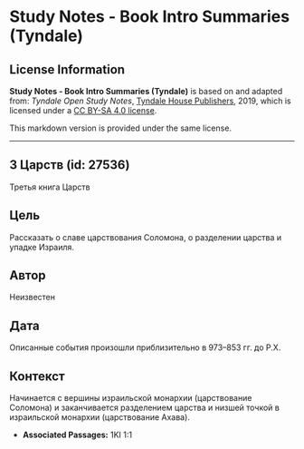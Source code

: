 # Study Notes - Book Intro Summaries (Tyndale)

## License Information

**Study Notes - Book Intro Summaries (Tyndale)** is based on and adapted from: _Tyndale Open Study Notes_, [Tyndale House Publishers](https://tyndaleopenresources.com/), 2019, which is licensed under a [CC BY-SA 4.0 license](https://creativecommons.org/licenses/by-sa/4.0/legalcode.en).

This markdown version is provided under the same license.



--------------------------------

## 3 Царств (id: 27536)

Третья книга Царств

Цель
----

Рассказать о славе царствования Соломона, о разделении царства и упадке Израиля.

Автор
-----

Неизвестен

Дата
----

Описанные события произошли приблизительно в 973–853 гг. до Р.Х.

Контекст
--------

Начинается с вершины израильской монархии (царствование Соломона) и заканчивается разделением царства и низшей точкой в израильской монархии (царствование Ахава).

* **Associated Passages:** 1KI 1:1

